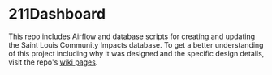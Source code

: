 # 211Dashboard

This repo includes Airflow and database scripts for creating and updating the Saint Louis Community Impacts database. To get a better understanding of this project including why it was designed and the specific design details, visit the repo's [wiki pages](https://github.com/stlrda/211Dashboard-Workflows/wiki).
